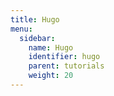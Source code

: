 ```yaml
---
title: Hugo
menu:
  sidebar:
    name: Hugo
    identifier: hugo
    parent: tutorials
    weight: 20
---
```

